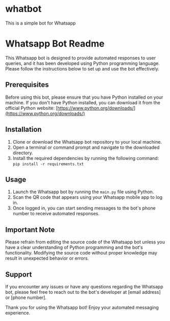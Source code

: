 # whatbot
This is a simple bot for  Whatsapp

# Whatsapp Bot Readme

This Whatsapp bot is designed to provide automated responses to user queries, and it has been developed using Python programming language. Please follow the instructions below to set up and use the bot effectively.

## Prerequisites
Before using this bot, please ensure that you have Python installed on your machine. If you don't have Python installed, you can download it from the official Python website: [https://www.python.org/downloads/](https://www.python.org/downloads/)

## Installation
1. Clone or download the Whatsapp bot repository to your local machine.
2. Open a terminal or command prompt and navigate to the downloaded directory.
3. Install the required dependencies by running the following command: `pip install -r requirements.txt`

## Usage
1. Launch the Whatsapp bot by running the `main.py` file using Python.
2. Scan the QR code that appears using your Whatsapp mobile app to log in.
3. Once logged in, you can start sending messages to the bot's phone number to receive automated responses.

## Important Note
Please refrain from editing the source code of the Whatsapp bot unless you have a clear understanding of Python programming and the bot's functionality. Modifying the source code without proper knowledge may result in unexpected behavior or errors.

## Support
If you encounter any issues or have any questions regarding the Whatsapp bot, please feel free to reach out to the bot's developer at [email address] or [phone number].

Thank you for using the Whatsapp bot! Enjoy your automated messaging experience.
